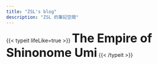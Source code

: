 ```yaml
---
title: "ZSL's blog"
description: "ZSL 的筆記空間"
---
```

<style>
    .place-holder {
        height: 2px;
        width: 10px;
    }
</style>
<!-- <div class="place-holder"></div> -->
{{< typeit lifeLike=true >}} <font size=6em><b>The Empire of Shinonome Umi</b></font> {{< /typeit >}}
<div style="height: 60px"></div>